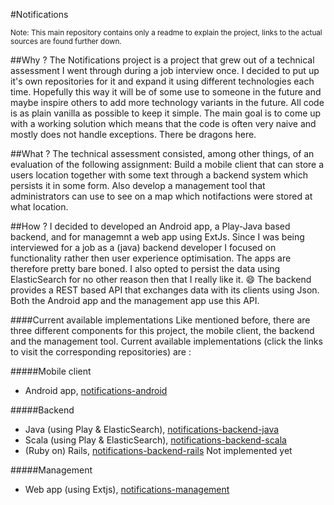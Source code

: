 
#Notifications

<sub>Note: This main repository contains only a readme to explain the project, links to the actual sources are found further down.</sub>

##Why ?
The Notifications project is a project that grew out of a technical assessment I went through during a job interview once.  I decided to put up it's own repositories for it and expand it using different technologies each time. Hopefully this way it will be of some use to someone in the future and maybe inspire others to add more technology variants in the future. All code is as plain vanilla as possible to keep it simple. The main goal is to come up with a working solution which means that the code is often very naive and mostly does not handle exceptions. There be dragons here. 

##What ?
The technical assessment consisted, among other things, of an evaluation of the following assignment:
Build a mobile client that can store a users location together with some text through a backend system which persists it in some form. Also develop a management tool that administrators can use to see on a map which notifactions were stored at what location.

##How ?
I decided to developed an Android app, a  Play-Java based backend, and for managemnt a web app using ExtJs. Since I was being interviewed for a job as a (java) backend developer I focused on functionality rather then user experience optimisation. The apps are therefore pretty bare boned. I also opted to persist the data using ElasticSearch for no other reason then that I really like it. :smile:
The backend provides a REST based API that exchanges data with its clients using Json. Both the Android app and the management app use this API.

####Current available implementations
Like mentioned before, there are three different components for this project, the mobile client, the backend and the management tool. Current available implementations (click the links to visit the corresponding repositories) are :

#####Mobile client 
- Android app, [notifications-android](https://github.com/jaccohuysmans/notifications-android)

#####Backend
- Java (using Play & ElasticSearch), [notifications-backend-java](https://github.com/jaccohuysmans/notifications-backend-java)
- Scala (using Play & ElasticSearch), [notifications-backend-scala](https://github.com/jaccohuysmans/notifications-backend-scala)
- (Ruby on) Rails, [notifications-backend-rails](https://github.com/jaccohuysmans/notifications-backend-rails)  Not implemented yet

#####Management 
- Web app (using Extjs), [notifications-management](https://github.com/jaccohuysmans/notifications-management)



